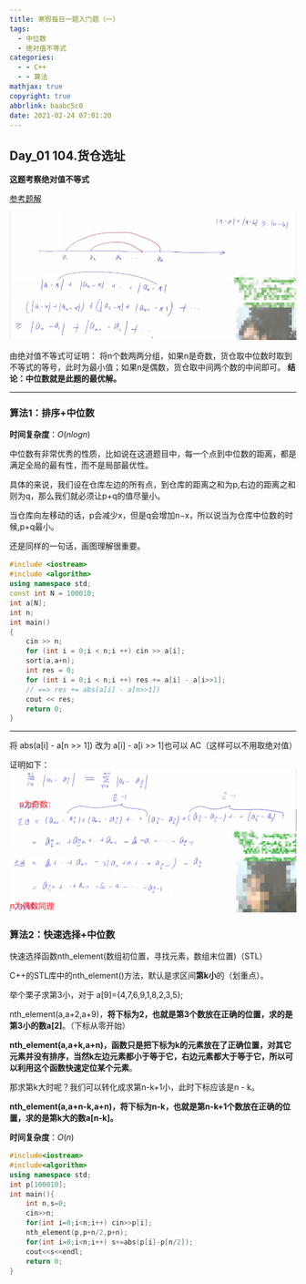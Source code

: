 ```yaml
---
title: 寒假每日一题入门题（一）
tags:
  - 中位数
  - 绝对值不等式
categories:
  - - C++
  - - 算法
mathjax: true
copyright: true
abbrlink: baabc5c0
date: 2021-02-24 07:01:20
---
```


## Day_01 104.货仓选址

**这题考察绝对值不等式**

[参考题解](https://www.acwing.com/solution/content/36228/)

![image-20210222105937470](寒假每日一题入门题（一）/image-20210222105937470.png)

由绝对值不等式可证明：
将n个数两两分组，如果n是奇数，货仓取中位数时取到不等式的等号，此时为最小值；如果n是偶数，货仓取中间两个数的中间即可。
**结论：中位数就是此题的最优解。**

<!--more-->

------

### **算法1：排序+中位数**

**时间复杂度**：$O(nlogn)$

中位数有非常优秀的性质，比如说在这道题目中，每一个点到中位数的距离，都是满足全局的最有性，而不是局部最优性。

具体的来说，我们设在仓库左边的所有点，到仓库的距离之和为p,右边的距离之和则为q，那么我们就必须让p+q的值尽量小。

当仓库向左移动的话，p会减少x，但是q会增加n−x，所以说当为仓库中位数的时候,p+q最小。

还是同样的一句话，画图理解很重要。

```C++
#include <iostream>
#include <algorithm>
using namespace std;
const int N = 100010;
int a[N];
int n;
int main()
{
    cin >> n;
    for (int i = 0;i < n;i ++) cin >> a[i];
    sort(a,a+n);
    int res = 0;
    for (int i = 0;i < n;i ++) res += a[i] - a[i>>1];
    // ==> res += abs(a[i] - a[n>>1])
    cout << res;
    return 0;
}
```

------

将 abs(a[i] - a[n >> 1]) 改为 a[i] - a[i >> 1]也可以 AC（这样可以不用取绝对值）

证明如下：
![image-20210222110203712](寒假每日一题入门题（一）/image-20210222110203712.png)

### **算法2：快速选择+中位数**

快速选择函数nth_element(数组初位置，寻找元素，数组末位置)（STL）

C++的STL库中的nth_element()方法，默认是求区间**第k小**的（划重点）。

举个栗子求第3小，对于 a[9]={4,7,6,9,1,8,2,3,5};

nth_element(a,a+2,a+9)，**将下标为2，也就是第3个数放在正确的位置，求的是第3小的数a[2]**。（下标从零开始）

**nth_element(a,a+k,a+n)，函数只是把下标为k的元素放在了正确位置，对其它元素并没有排序，当然k左边元素都小于等于它，右边元素都大于等于它，所以可以利用这个函数快速定位某个元素**。

那求第k大时呢？我们可以转化成求第n-k+1小，此时下标应该是n - k。

**nth_element(a,a+n-k,a+n)，将下标为n-k，也就是第n-k+1个数放在正确的位置，求的是第k大的数a[n-k]。**

**时间复杂度**：$O(n)$

```C++
#include<iostream>
#include<algorithm>
using namespace std;
int p[100010];
int main(){
    int n,s=0;
    cin>>n;
    for(int i=0;i<n;i++) cin>>p[i];
    nth_element(p,p+n/2,p+n);
    for(int i=0;i<n;i++) s+=abs(p[i]-p[n/2]);
    cout<<s<<endl;
    return 0;
}
```

